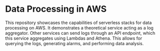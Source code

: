 # Data Processing in AWS

This repository showcases the capabilities of serverless stacks for data
processing on AWS. It demonstrates a theoretical service acting as a log
aggregator. Other services can send logs through an API endpoint, which this
service aggregates using Lambdas and Athena. This allows for querying the
logs, generating alarms, and performing data analysis.
